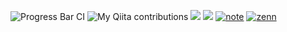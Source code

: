 ![Progress Bar CI](https://github.com/liununu/liununu/workflows/Progress%20Bar%20CI/badge.svg)
![My Qiita contributions](https://qiita-badge.apiapi.app/s/Izumi_Haruya/contributions.svg)
![](https://komarev.com/ghpvc/?username=KouSei089)
[![](https://img.shields.io/twitter/follow/izuha0?label=Twitter&logo=twitter)](https://twitter.com/izuha0)
[![note](https://img.shields.io/badge/blog-note-green.svg)](https://note.com/izuha0)
[![zenn](https://img.shields.io/badge/output-zenn-informational.svg)](https://zenn.dev/kousei_089)


